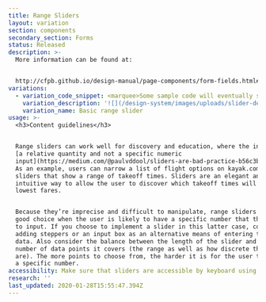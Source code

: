 ```yaml
---
title: Range Sliders
layout: variation
section: components
secondary_section: Forms
status: Released
description: >-
  More information can be found at:


  http://cfpb.github.io/design-manual/page-components/form-fields.html#range-sliders
variations:
  - variation_code_snippet: <marquee>Some sample code will eventually show up here.</marquee>
    variation_description: '![](/design-system/images/uploads/slider-default.png)'
    variation_name: Basic range slider
usage: >-
  <h3>Content guidelines</h3>


  Range sliders can work well for discovery and education, where the inputs are
  [a relative quantity and not a specific numeric
  input](https://medium.com/@paulvddool/sliders-are-bad-practice-b56c3b7a6e19).
  As an example, users can narrow a list of flight options on kayak.com with
  sliders that show a range of takeoff times. Sliders are an elegant and
  intuitive way to allow the user to discover which takeoff times will yield the
  lowest fares.


  Because they’re imprecise and difficult to manipulate, range sliders are not a
  good choice when the user is likely to have a specific number that they want
  to input. If you choose to implement a slider in this latter case, consider
  adding steppers or an input box as an alternative means of entering the same
  data. Also consider the balance between the length of the slider and the
  number of data points it covers (the range as well as how discrete the points
  are). The more points to choose from, the harder it is for the user to target
  a specific number.
accessibility: Make sure that sliders are accessible by keyboard using the arrow keys
research: ''
last_updated: 2020-01-28T15:55:47.394Z
---
```

